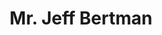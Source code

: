 ---
title: "Mr. Jeff Bertman"
draft: false
description : "Mr. Bertman brings 20+ years of technology, business, management, and product development experience to his role with ICA. Guiding both strategy and operations, he has played senior executive and founding roles in multiple startup-to-acquisition success stories. He is at home serving the technology and management consulting needs of Federal Government (mainly DoD, DoJ, IC) as well as small to large Fortune 100/1000 organizations, i.e., Verizon, Comcast, AT&T, GEICO, Cigna, Oracle, IBM, Airlines, and Warner Bros. Mr. Bertman builds and leverages leading-edge technologies to deliver high yield, enduring results that actualize real-world improvement in mission effectiveness, security, efficiencies, quality, and economic objectives.
	Mr. Bertman is a popular speaker on a wide range of technical and management topics. He is currently engaged by a major publisher as lead author for a book on data science. Business disciplines include accounting/financials, marketing, sales, digital transformation, legal, telecom, health care/science, e-collaboration, manufacturing, distribution, inventory optimization, social media, and entertainment."	
image: "images/JeffBertman.png"
course: "Head Of Centers"
category: "corporate"
designation: "Co-Chief Executive Officer (Co-CEO)"
id: "member3"
order: 1
type: "team"
---